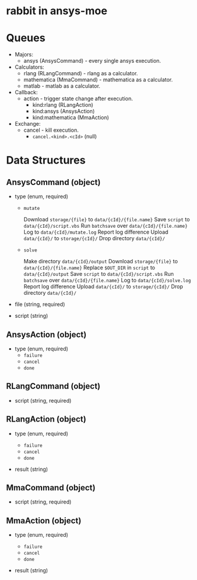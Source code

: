 # rabbit in ansys-moe

# Queues

* Majors:
  * ansys (AnsysCommand) - every single ansys execution.
* Calculators:
  * rlang (RLangCommand) - rlang as a calculator.
  * mathematica (MmaCommand) - mathematica as a calculator.
  * matlab - matlab as a calculator.
* Callback:
  * action - trigger state change after execution.
    - kind:rlang (RLangAction)
    - kind:ansys (AnsysAction)
    - kind:mathematica (MmaAction)
* Exchange:
  * cancel - kill execution.
    * `cancel.<kind>.<cId>` (null)

# Data Structures

## AnsysCommand (object)

- type (enum, required)
  - `mutate`

    Download `storage/{file}` to `data/{cId}/{file.name}`
    Save `script` to `data/{cId}/script.vbs`
    Run `batchsave` over `data/{cId}/{file.name}`
    Log to `data/{cId}/mutate.log`
    Report log difference
    Upload `data/{cId}/` to `storage/{cId}/`
    Drop directory `data/{cId}/`

  - `solve`

    Make directory `data/{cId}/output`
    Download `storage/{file}` to `data/{cId}/{file.name}`
    Replace `$OUT_DIR` in `script` to `data/{cId}/output`
    Save `script` to `data/{cId}/script.vbs`
    Run `batchsave` over `data/{cId}/{file.name}`
    Log to `data/{cId}/solve.log`
    Report log difference
    Upload `data/{cId}/` to `storage/{cId}/`
    Drop directory `data/{cId}/`

- file (string, required)
- script (string)

## AnsysAction (object)

- type (enum, required)
  - `failure`
  - `cancel`
  - `done`

## RLangCommand (object)

- script (string, required)

## RLangAction (object)

- type (enum, required)
  - `failure`
  - `cancel`
  - `done`

- result (string)

## MmaCommand (object)

- script (string, required)

## MmaAction (object)

- type (enum, required)
  - `failure`
  - `cancel`
  - `done`

- result (string)
